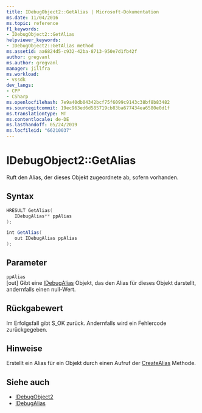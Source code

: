 ```yaml
---
title: IDebugObject2::GetAlias | Microsoft-Dokumentation
ms.date: 11/04/2016
ms.topic: reference
f1_keywords:
- IDebugObject2::GetAlias
helpviewer_keywords:
- IDebugObject2::GetAlias method
ms.assetid: aa6824d5-c932-42ba-8713-950e7d1fb42f
author: gregvanl
ms.author: gregvanl
manager: jillfra
ms.workload:
- vssdk
dev_langs:
- CPP
- CSharp
ms.openlocfilehash: 7e9a40db04342bcf75f6099c9143c38bf8b83482
ms.sourcegitcommit: 19ec963ed6d585719cb83ba677434ea6580e0d1f
ms.translationtype: MT
ms.contentlocale: de-DE
ms.lasthandoff: 05/24/2019
ms.locfileid: "66210037"
---
```

# <a name="idebugobject2getalias"></a>IDebugObject2::GetAlias
Ruft den Alias, der dieses Objekt zugeordnete ab, sofern vorhanden.

## <a name="syntax"></a>Syntax

```cpp
HRESULT GetAlias(
   IDebugAlias** ppAlias
);
```

```csharp
int GetAlias(
   out IDebugAlias ppAlias
);
```

## <a name="parameters"></a>Parameter
`ppAlias`\
[out] Gibt eine [IDebugAlias](../../../extensibility/debugger/reference/idebugalias.md) Objekt, das den Alias für dieses Objekt darstellt, andernfalls einen null-Wert.

## <a name="return-value"></a>Rückgabewert
 Im Erfolgsfall gibt S_OK zurück. Andernfalls wird ein Fehlercode zurückgegeben.

## <a name="remarks"></a>Hinweise
 Erstellt ein Alias für ein Objekt durch einen Aufruf der [CreateAlias](../../../extensibility/debugger/reference/idebugobject2-createalias.md) Methode.

## <a name="see-also"></a>Siehe auch
- [IDebugObject2](../../../extensibility/debugger/reference/idebugobject2.md)
- [IDebugAlias](../../../extensibility/debugger/reference/idebugalias.md)